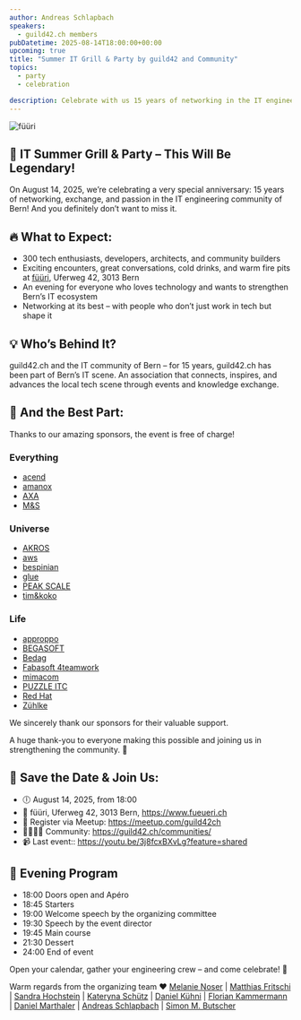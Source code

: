 ```yaml
---
author: Andreas Schlapbach
speakers:
  - guild42.ch members
pubDatetime: 2025-08-14T18:00:00+00:00
upcoming: true
title: "Summer IT Grill & Party by guild42 and Community"
topics:
  - party
  - celebration

description: Celebrate with us 15 years of networking in the IT engineering community Bern and the existence of guild42.ch!
---
```


![füüri](https://image.jimcdn.com/app/cms/image/transf/dimension=950x10000:format=jpg/path/s4851942e8d59e01c/image/if0f4686e2ea30211/version/1638873072/f%C3%BC%C3%BCri-story.jpg)

## 🥳 IT Summer Grill & Party – This Will Be Legendary!

On August 14, 2025, we’re celebrating a very special anniversary: 15 years of networking, exchange, and passion in the IT engineering community of Bern! And you definitely don’t want to miss it.

## 🔥 What to Expect:

- 300 tech enthusiasts, developers, architects, and community builders
- Exciting encounters, great conversations, cold drinks, and warm fire pits at [füüri](https://www.fueueri.ch), Uferweg 42, 3013 Bern
- An evening for everyone who loves technology and wants to strengthen Bern’s IT ecosystem
- Networking at its best – with people who don’t just work in tech but shape it

## 💡 Who’s Behind It?

guild42.ch and the IT community of Bern – for 15 years, guild42.ch has been part of Bern’s IT scene. An association that connects, inspires, and advances the local tech scene through events and knowledge exchange.

## 💸 And the Best Part:

Thanks to our amazing sponsors, the event is free of charge!

### Everything

- [acend](https://acend.ch)
- [amanox](https://www.amanox.ch)
- [AXA](https://www.axa.ch/en/private-customers.html)
- [M&S](https://www.m-s.ch)

### Universe

- [AKROS](https://www.akros.ch)
- [aws](https://aws.amazon.com)
- [bespinian](https://bespinian.io)
- [glue](https://www.glue.ch/de/startseite/)
- [PEAK SCALE](https://peakscale.ch)
- [tim&koko](https://tim-koko.ch)

### Life
- [approppo](https://www.approppo.ch)
- [BEGASOFT](https://www.begasoft.ch)
- [Bedag](https://www.bedag.ch)
- [Fabasoft 4teamwork](https://www.4teamwork.ch/en/company/about-us)
- [mimacom](https://www.mimacom.com)
- [PUZZLE ITC](https://www.puzzle.ch)
- [Red Hat](https://www.redhat.com/en)
- [Zühlke](https://www.zuehlke.com)

We sincerely thank our sponsors for their valuable support.

A huge thank-you to everyone making this possible and joining us in strengthening the community. 🙏

## 📅 Save the Date & Join Us:
- 🕕 August 14, 2025, from 18:00
- 📍 füüri, Uferweg 42, 3013 Bern, https://www.fueueri.ch
- 🔗 Register via Meetup: https://meetup.com/guild42ch  
- 👨‍👩‍👧‍👦 Community:  https://guild42.ch/communities/
- 📹 Last event:: https://youtu.be/3j8fcxBXvLg?feature=shared

## 📢 Evening Program

- 18:00 Doors open and Apéro
- 18:45 Starters
- 19:00 Welcome speech by the organizing committee
- 19:30 Speech by the event director
- 19:45 Main course
- 21:30 Dessert
- 24:00 End of event

Open your calendar, gather your engineering crew – and come celebrate! 🚀

Warm regards from the organizing team ❤️
[Melanie Noser](https://www.linkedin.com/in/mnoser/) | [Matthias Fritschi](https://www.linkedin.com/in/matthias-fritschi/) | [Sandra Hochstein](https://www.linkedin.com/in/sandra-hochstein/) | [Kateryna Schütz](https://www.linkedin.com/in/kateryna-schuetz-b5927745/) | [Daniel Kühni](https://www.linkedin.com/in/dani-kuehni/) | [Florian Kammermann](https://www.linkedin.com/in/florian-k-9196651a/) | [Daniel Marthaler](https://www.linkedin.com/in/daniel-marthaler-34b36814/) | [Andreas Schlapbach](https://www.linkedin.com/in/andreas-schlapbach/) | [Simon M. Butscher](https://www.linkedin.com/in/simonbutscher/)

